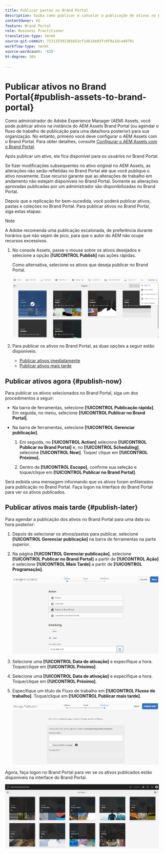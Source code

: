 ```yaml
---
title: Publicar pastas no Brand Portal
description: Saiba como publicar e cancelar a publicação de ativos no Brand Portal.
contentOwner: VG
feature: Brand Portal
role: Business Practitioner
translation-type: tm+mt
source-git-commit: 75312539136bb53cf1db1de03fc0f9a1dca49791
workflow-type: tm+mt
source-wordcount: '425'
ht-degree: 36%

---
```



# Publicar ativos no Brand Portal{#publish-assets-to-brand-portal}

Como administrador do Adobe Experience Manager (AEM) Assets, você pode publicar ativos na instância do AEM Assets Brand Portal (ou agendar o fluxo de trabalho de publicação para uma data/hora posterior) para sua organização. No entanto, primeiro você deve configurar o AEM Assets com o Brand Portal. Para obter detalhes, consulte [Configurar o AEM Assets com o Brand Portal](configure-aem-assets-with-brand-portal.md).

Após publicar um ativo, ele fica disponível para os usuários no Brand Portal.

Se fizer modificações subsequentes no ativo original no AEM Assets, as alterações não serão refletidas no Brand Portal até que você publique o ativo novamente. Esse recurso garante que as alterações de trabalho em andamento não estejam disponíveis no Brand Portal. Somente as alterações aprovadas publicadas por um administrador são disponibilizadas no Brand Portal.

Depois que a replicação for bem-sucedida, você poderá publicar ativos, pastas e coleções no Brand Portal. Para publicar ativos no Brand Portal, siga estas etapas:

>[!NOTE]
>
>A Adobe recomenda uma publicação escalonada, de preferência durante horários que não sejam de pico, para que o autor do AEM não ocupe recursos excessivos.

1. No console Assets, passe o mouse sobre os ativos desejados e selecione a opção **[!UICONTROL Publish]** nas ações rápidas.

   Como alternativa, selecione os ativos que deseja publicar no Brand Portal.

   ![publish2bp-2](assets/publish2bp-2.png)

2. Para publicar os ativos no Brand Portal, as duas opções a seguir estão disponíveis:
   * [Publicar ativos imediatamente](#publish-now)
   * [Publicar ativos mais tarde](#publish-later)

## Publicar ativos agora {#publish-now}

Para publicar os ativos selecionados no Brand Portal, siga um dos procedimentos a seguir:

* Na barra de ferramentas, selecione **[!UICONTROL Publicação rápida]**. Em seguida, no menu, selecione **[!UICONTROL Publicar no Brand Portal]**.

* Na barra de ferramentas, selecione **[!UICONTROL Gerenciar publicação]**.

   1. Em seguida, no **[!UICONTROL Action]** selecione **[!UICONTROL Publicar no Brand Portal]** e, no **[!UICONTROL Scheduling]**, selecione **[!UICONTROL Now]**. Toque/ clique em **[!UICONTROL Próximo].**

   2. Dentro de **[!UICONTROL Escopo]**, confirme sua seleção e toque/clique em **[!UICONTROL Publicar no Brand Portal]**.

Será exibida uma mensagem informando que os ativos foram enfileirados para publicação no Brand Portal. Faça logon na interface do Brand Portal para ver os ativos publicados.

## Publicar ativos mais tarde {#publish-later}

Para agendar a publicação dos ativos no Brand Portal para uma data ou hora posterior:

1. Depois de selecionar os ativos/pastas para publicar, selecione **[!UICONTROL Gerenciar publicação]** na barra de ferramentas na parte superior.
2. Na página **[!UICONTROL Gerenciar publicação]**, selecione **[!UICONTROL Publicar no Brand Portal]** a partir de **[!UICONTROL Ação]** e selecione **[!UICONTROL Mais Tarde]** a partir de **[!UICONTROL Programação]**.

   ![publishlaterbp-1](assets/publishlaterbp-1.png)

3. Selecione uma **[!UICONTROL Data de ativação]** e especifique a hora. Toque/clique em **[!UICONTROL Próximo]**.
4. Selecione uma **[!UICONTROL Data de ativação]** e especifique a hora. Toque/clique em **[!UICONTROL Próximo]**.
5. Especifique um título de Fluxo de trabalho em **[!UICONTROL Fluxos de trabalho]**. Toque/clique em **[!UICONTROL Publicar mais tarde]**.

   ![publishworkflow](assets/publishworkflow.png)

Agora, faça logon no Brand Portal para ver se os ativos publicados estão disponíveis na interface do Brand Portal.

![bp_631_landing_page](assets/bp_landing_page.png)
